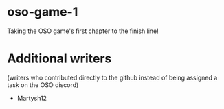 # oso-game-1
Taking the OSO game's first chapter to the finish line!

# Additional writers
(writers who contributed directly to the github instead of being assigned a task on the OSO discord)
* Martysh12
